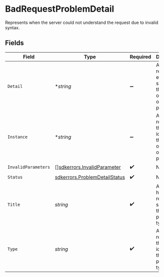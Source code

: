 # BadRequestProblemDetail

Represents when the server could not understand the request due to invalid syntax.


## Fields

| Field                                                                       | Type                                                                        | Required                                                                    | Description                                                                 |
| --------------------------------------------------------------------------- | --------------------------------------------------------------------------- | --------------------------------------------------------------------------- | --------------------------------------------------------------------------- |
| `Detail`                                                                    | **string*                                                                   | :heavy_minus_sign:                                                          | A human-readable explanation specific to this occurrence of the problem.    |
| `Instance`                                                                  | **string*                                                                   | :heavy_minus_sign:                                                          | A URI reference that identifies the specific occurrence of the problem.     |
| `InvalidParameters`                                                         | [][sdkerrors.InvalidParameter](../../models/errors/invalidparameter.md)     | :heavy_check_mark:                                                          | N/A                                                                         |
| `Status`                                                                    | [sdkerrors.ProblemDetailStatus](../../models/errors/problemdetailstatus.md) | :heavy_check_mark:                                                          | N/A                                                                         |
| `Title`                                                                     | *string*                                                                    | :heavy_check_mark:                                                          | A short, human-readable summary of the problem type.                        |
| `Type`                                                                      | *string*                                                                    | :heavy_check_mark:                                                          | A URI reference that identifies the problem type.                           |